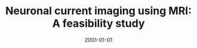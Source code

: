 ---
title: "Neuronal current imaging using MRI: A feasibility study"
date: 2001-01-01
authors_string: N. Petridou, J. Bodurka, M. Loew, Peter Bandettini
authors:
   - N. Petridou
   - J. Bodurka
   - M. Loew
   - Peter Bandettini
author_ids:
   - natalia_petridou
   - peter_bandettini
journal: ''
volume: 4321
issue: 
pages: 188-194
book_title: ''
publisher: ''
abstract: ""
project_id: 
paper_url: 
doi: 
data_loc: ''
code_loc: ''
file: '/assets/publications//assets/publications/'
file_name: '/assets/publications/'
type: journal_article
pub_str: ' (2001)  4321: 188-194'
layout: publication 
---